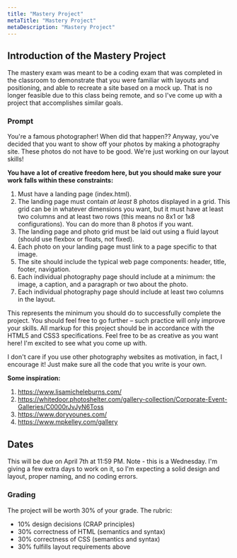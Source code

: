 ```yaml
---
title: "Mastery Project"
metaTitle: "Mastery Project"
metaDescription: "Mastery Project"
---
```


## Introduction of the Mastery Project
The mastery exam was meant to be a coding exam that was completed in the classroom to demonstrate that you were familiar with layouts and positioning, and able to recreate a site based on a mock up. That is no longer feasible due to this class being remote, and so I've come up with a project that accomplishes similar goals.

### Prompt
You're a famous photographer! When did that happen?? Anyway, you've decided that you want to show off your photos by making a photography site. These photos do not have to be good. We're just working on our layout skills!

**You have a lot of creative freedom here, but you should make sure your work falls within these constraints:**
1. Must have a landing page (index.html).
1. The landing page must contain *at least* 8 photos displayed in a grid. This grid can be in whatever dimensions you want, but it must have at least two columns and at least two rows (this means no 8x1 or 1x8 configurations). You can do more than 8 photos if you want.
1. The landing page and photo grid must be laid out using a fluid layout (should use flexbox or floats, not fixed).
1. Each photo on your landing page must link to a page specific to that image.
1. The site should include the typical web page components: header, title, footer, navigation.
1. Each individual photography page should include at a minimum: the image, a caption, and a paragraph or two about the photo.
1. Each individual photography page should include at least two columns in the layout.

This represents the minimum you should do to successfully complete the project. You should feel free to go further – such practice will only improve your skills. All markup for this project should be in accordance with the HTML5 and CSS3 specifications. Feel free to be as creative as you want here! I'm excited to see what you come up with.

I don't care if you use other photography websites as motivation, in fact, I encourage it! Just make sure all the code that you write is your own.

**Some inspiration:**
1. https://www.lisamicheleburns.com/
1. https://whitedoor.photoshelter.com/gallery-collection/Corporate-Event-Galleries/C0000rJvJyN6Toss
1. https://www.doryyounes.com/
1. https://www.mpkelley.com/gallery

## Dates
This will be due on April 7th at 11:59 PM. Note - this is a Wednesday. I'm giving a few extra days to work on it, so I'm expecting a solid design and layout, proper naming, and no coding errors.

### Grading
The project will be worth 30% of your grade. The rubric:
- 10% design decisions (CRAP principles)
- 30% correctness of HTML (semantics and syntax)
- 30% correctness of CSS (semantics and syntax)
- 30% fulfills layout requirements above